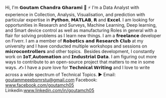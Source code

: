 Hi, I'm 𝗚𝗼𝘂𝘁𝗮𝗺 𝗖𝗵𝗮𝗻𝗱𝗿𝗮 𝗚𝗵𝗮𝗿𝗮𝗺𝗶 👋
⚡ I'm a Data Analyst with experience in Collection, Analysis, Visualisation, and prediction  with particular expertise in 𝗣𝘆𝘁𝗵𝗼𝗻, 𝗠𝗔𝗧𝗟𝗔𝗕, 𝗥 and  𝗘𝘅𝗰𝗲𝗹. I am looking for opportunities in Research and Surveys, Machine Learning, Deep learning,  and Smart device control as well as manufacturing  Roles in general with a flair for solving problems as I learn new things. I am a 𝗳𝗿𝗲𝗲𝗹𝗮𝗻𝗰𝗲 developer on Fiverr.
 I am a member of 𝗥𝗼𝗯𝗼𝘁𝗶𝗰𝘀 𝗮𝗻𝗱 𝗥𝗲𝘀𝗲𝗮𝗿𝗰𝗵 𝗖𝗹𝘂𝗯 at my university and I have conducted multiple workshops and sessions on 𝗺𝗶𝗰𝗿𝗼𝗰𝗼𝗻𝘁𝗿𝗼𝗹𝗹𝗲𝗿𝘀 and other topics.
️ Besides development, I constantly work on 𝗜𝗼𝗧,𝗔𝘂𝘁𝗼𝗺𝗮𝘁𝗶𝗼𝗻 and 𝗜𝗻𝗱𝘂𝘀𝘁𝗿𝗶𝗮𝗹 𝗗𝗮𝘁𝗮.  I am figuring out more ways to contribute to an open-source project that matters to me in some ways.
✍️ I have a pure love for 𝗧𝗲𝗰𝗵𝗻𝗶𝗰𝗮𝗹 𝗪𝗿𝗶𝘁𝗶𝗻𝗴 and I love to write across a wide spectrum of Technical Topics. 
▶️ Email: goutammeeebsmrstu@gmail.com
Facebook: www.facebook.com/goutamch05
Linkedin:www.linkedin.com/in/goutamch05




